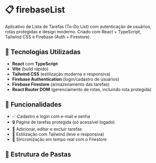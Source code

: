 # 📋 firebaseList

Aplicativo de Lista de Tarefas (To-Do List) com autenticação de usuários, rotas protegidas e design moderno. Criado com React + TypeScript, Tailwind CSS e Firebase (Auth + Firestore).

## 🚀 Tecnologias Utilizadas

- **React** com **TypeScript**
- **Vite** (build rápido)
- **Tailwind CSS** (estilização moderna e responsiva)
- **Firebase Authentication** (login/cadastro de usuários)
- **Firebase Firestore** (armazenamento das tarefas)
- **React Router DOM** (gerenciamento de rotas, incluindo rota protegida)

## 🔐 Funcionalidades

- ✅ Cadastro e login com e-mail e senha
- 🔒 Página de tarefas protegida (só acessível logado)
- 📝 Adicionar, editar e excluir tarefas
- 🎨 Estilização com Tailwind (leve e responsiva)
- 🔄 Sincronização em tempo real com o Firestore

## 📁 Estrutura de Pastas

